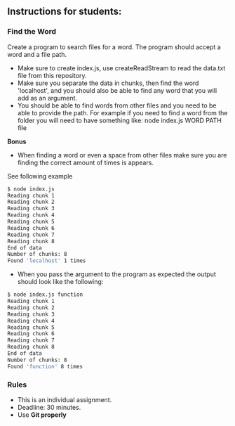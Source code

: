 ## Instructions for students:

### Find the Word

Create a program to search files for a word. The program should accept a word and a file path.

-   Make sure to create index.js, use createReadStream to read the data.txt file from this repository.
-   Make sure you separate the data in chunks, then find the word 'localhost', and you should also be able to find any word that you will add as an argument.
-   You should be able to find words from other files and you need to be able to provide the path. For example if you need to find a word from the folder you will need to have something like: node index.js WORD PATH file

**Bonus**

-   When finding a word or even a space from other files make sure you are finding the correct amount of times is appears.

See following example

```bash
$ node index.js
Reading chunk 1
Reading chunk 2
Reading chunk 3
Reading chunk 4
Reading chunk 5
Reading chunk 6
Reading chunk 7
Reading chunk 8
End of data
Number of chunks: 8
Found 'localhost' 1 times
```

-   When you pass the argument to the program as expected the output should look like the following:

```bash
$ node index.js function
Reading chunk 1
Reading chunk 2
Reading chunk 3
Reading chunk 4
Reading chunk 5
Reading chunk 6
Reading chunk 7
Reading chunk 8
End of data
Number of chunks: 8
Found 'function' 8 times
```

### Rules

-   This is an individual assignment.
-   Deadline: 30 minutes.
-   Use **Git properly**
